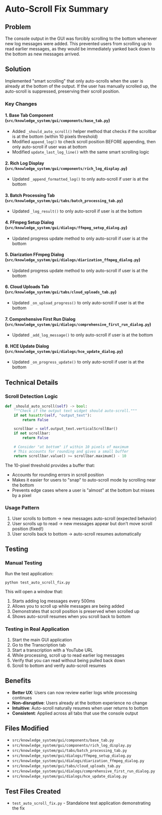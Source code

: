 # Auto-Scroll Fix Summary

## Problem
The console output in the GUI was forcibly scrolling to the bottom whenever new log messages were added. This prevented users from scrolling up to read earlier messages, as they would be immediately yanked back down to the bottom as new messages arrived.

## Solution
Implemented "smart scrolling" that only auto-scrolls when the user is already at the bottom of the output. If the user has manually scrolled up, the auto-scroll is suppressed, preserving their scroll position.

### Key Changes

#### 1. Base Tab Component (`src/knowledge_system/gui/components/base_tab.py`)
- Added `_should_auto_scroll()` helper method that checks if the scrollbar is at the bottom (within 10 pixels threshold)
- Modified `append_log()` to check scroll position BEFORE appending, then only auto-scroll if user was at bottom
- Modified `update_last_log_line()` with the same smart scrolling logic

#### 2. Rich Log Display (`src/knowledge_system/gui/components/rich_log_display.py`)
- Updated `_append_formatted_log()` to only auto-scroll if user is at the bottom

#### 3. Batch Processing Tab (`src/knowledge_system/gui/tabs/batch_processing_tab.py`)
- Updated `_log_result()` to only auto-scroll if user is at the bottom

#### 4. FFmpeg Setup Dialog (`src/knowledge_system/gui/dialogs/ffmpeg_setup_dialog.py`)
- Updated progress update method to only auto-scroll if user is at the bottom

#### 5. Diarization FFmpeg Dialog (`src/knowledge_system/gui/dialogs/diarization_ffmpeg_dialog.py`)
- Updated progress update method to only auto-scroll if user is at the bottom

#### 6. Cloud Uploads Tab (`src/knowledge_system/gui/tabs/cloud_uploads_tab.py`)
- Updated `_on_upload_progress()` to only auto-scroll if user is at the bottom

#### 7. Comprehensive First Run Dialog (`src/knowledge_system/gui/dialogs/comprehensive_first_run_dialog.py`)
- Updated `_add_log_message()` to only auto-scroll if user is at the bottom

#### 8. HCE Update Dialog (`src/knowledge_system/gui/dialogs/hce_update_dialog.py`)
- Updated `_on_progress_update()` to only auto-scroll if user is at the bottom

## Technical Details

### Scroll Detection Logic
```python
def _should_auto_scroll(self) -> bool:
    """Check if the output text widget should auto-scroll."""
    if not hasattr(self, "output_text"):
        return False
    
    scrollbar = self.output_text.verticalScrollBar()
    if not scrollbar:
        return False
    
    # Consider "at bottom" if within 10 pixels of maximum
    # This accounts for rounding and gives a small buffer
    return scrollbar.value() >= scrollbar.maximum() - 10
```

The 10-pixel threshold provides a buffer that:
- Accounts for rounding errors in scroll position
- Makes it easier for users to "snap" to auto-scroll mode by scrolling near the bottom
- Prevents edge cases where a user is "almost" at the bottom but misses by a pixel

### Usage Pattern
1. User scrolls to bottom → new messages auto-scroll (expected behavior)
2. User scrolls up to read → new messages appear but don't move scroll position (fixed!)
3. User scrolls back to bottom → auto-scroll resumes automatically

## Testing

### Manual Testing
Run the test application:
```bash
python test_auto_scroll_fix.py
```

This will open a window that:
1. Starts adding log messages every 500ms
2. Allows you to scroll up while messages are being added
3. Demonstrates that scroll position is preserved when scrolled up
4. Shows auto-scroll resumes when you scroll back to bottom

### Testing in Real Application
1. Start the main GUI application
2. Go to the Transcription tab
3. Start a transcription with a YouTube URL
4. While processing, scroll up to read earlier log messages
5. Verify that you can read without being pulled back down
6. Scroll to bottom and verify auto-scroll resumes

## Benefits
- **Better UX**: Users can now review earlier logs while processing continues
- **Non-disruptive**: Users already at the bottom experience no change
- **Intuitive**: Auto-scroll naturally resumes when user returns to bottom
- **Consistent**: Applied across all tabs that use the console output

## Files Modified
- `src/knowledge_system/gui/components/base_tab.py`
- `src/knowledge_system/gui/components/rich_log_display.py`
- `src/knowledge_system/gui/tabs/batch_processing_tab.py`
- `src/knowledge_system/gui/dialogs/ffmpeg_setup_dialog.py`
- `src/knowledge_system/gui/dialogs/diarization_ffmpeg_dialog.py`
- `src/knowledge_system/gui/tabs/cloud_uploads_tab.py`
- `src/knowledge_system/gui/dialogs/comprehensive_first_run_dialog.py`
- `src/knowledge_system/gui/dialogs/hce_update_dialog.py`

## Test Files Created
- `test_auto_scroll_fix.py` - Standalone test application demonstrating the fix

